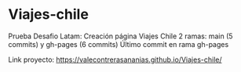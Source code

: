 # Viajes-chile
Prueba Desafio Latam: Creación página Viajes Chile 
2 ramas: main (5 commits) y gh-pages (6 commits)
Último commit en rama gh-pages

Link proyecto: https://valecontrerasananias.github.io/Viajes-chile/
